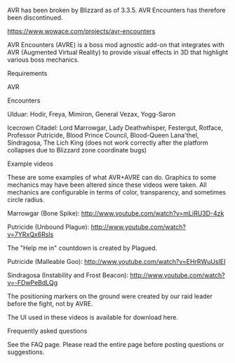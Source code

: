 AVR has been broken by Blizzard as of 3.3.5. AVR Encounters has therefore been discontinued.

https://www.wowace.com/projects/avr-encounters


AVR Encounters (AVRE) is a boss mod agnostic add-on that integrates with AVR (Augmented Virtual Reality) to provide visual effects in 3D that highlight various boss mechanics.

Requirements

AVR

Encounters

Ulduar: Hodir, Freya, Mimiron, General Vezax, Yogg-Saron

Icecrown Citadel: Lord Marrowgar, Lady Deathwhisper, Festergut, Rotface, Professor Putricide, Blood Prince Council, Blood-Queen Lana'thel, Sindragosa, The Lich King (does not work correctly after the platform collapses due to Blizzard zone coordinate bugs)

Example videos

These are some examples of what AVR+AVRE can do. Graphics to some mechanics may have been altered since these videos were taken. All mechanics are configurable in terms of color, transparency, and sometimes circle radius.

Marrowgar (Bone Spike): http://www.youtube.com/watch?v=mLiRU3D-4zk

Putricide (Unbound Plague): http://www.youtube.com/watch?v=7YRxQx6Rsls

The "Help me in" countdown is created by Plagued.

Putricide (Malleable Goo): http://www.youtube.com/watch?v=EHrRWuUsIEI

Sindragosa (Instability and Frost Beacon): http://www.youtube.com/watch?v=-FDwPeBdLQg

The positioning markers on the ground were created by our raid leader before the fight, not by AVRE.

The UI used in these videos is available for download here.

Frequently asked questions

See the FAQ page. Please read the entire page before posting questions or suggestions.